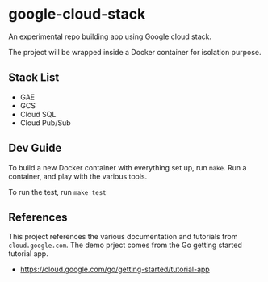 # google-cloud-stack
An experimental repo building app using Google cloud stack.

The project will be wrapped inside a Docker container for isolation purpose.

## Stack List
- GAE
- GCS
- Cloud SQL
- Cloud Pub/Sub

## Dev Guide
To build a new Docker container with everything set up, run `make`.
Run a container, and play with the various tools.

To run the test, run `make test`

## References
This project references the various documentation and tutorials from `cloud.google.com`.
The demo prject comes from the Go getting started tutorial app.
- https://cloud.google.com/go/getting-started/tutorial-app